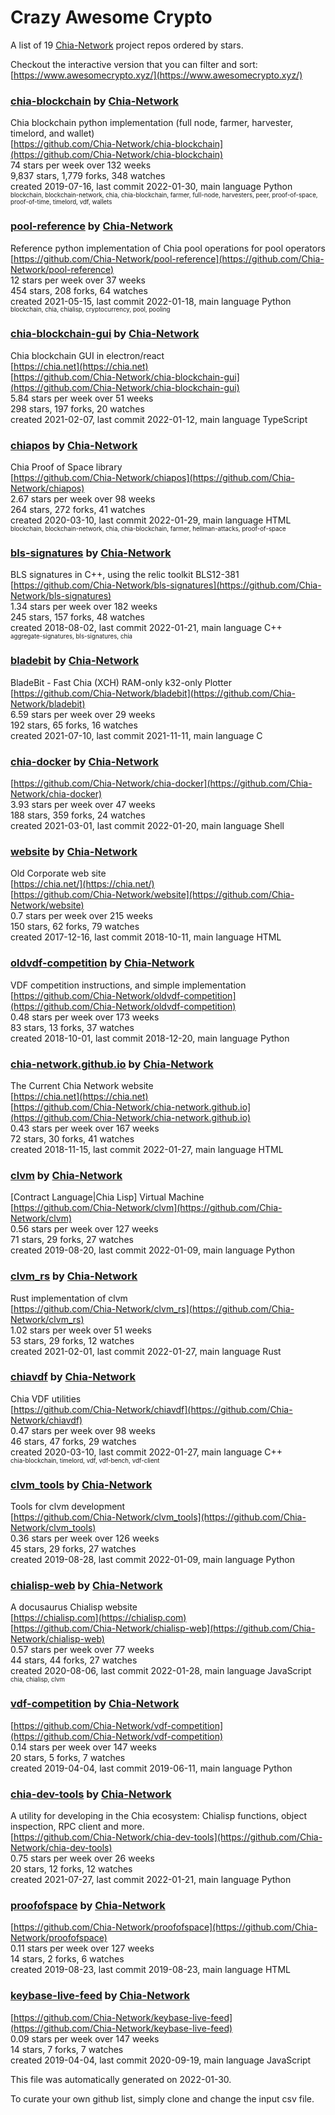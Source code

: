 # Crazy Awesome Crypto
A list of 19 [Chia-Network](https://github.com/Chia-Network) project repos ordered by stars.  

Checkout the interactive version that you can filter and sort: 
[https://www.awesomecrypto.xyz/](https://www.awesomecrypto.xyz/)  


### [chia-blockchain](https://github.com/Chia-Network/chia-blockchain) by [Chia-Network](https://github.com/Chia-Network)  
Chia blockchain python implementation (full node, farmer, harvester, timelord, and wallet)  
[https://github.com/Chia-Network/chia-blockchain](https://github.com/Chia-Network/chia-blockchain)  
74 stars per week over 132 weeks  
9,837 stars, 1,779 forks, 348 watches  
created 2019-07-16, last commit 2022-01-30, main language Python  
<sub><sup>blockchain, blockchain-network, chia, chia-blockchain, farmer, full-node, harvesters, peer, proof-of-space, proof-of-time, timelord, vdf, wallets</sup></sub>


### [pool-reference](https://github.com/Chia-Network/pool-reference) by [Chia-Network](https://github.com/Chia-Network)  
Reference python implementation of Chia pool operations for pool operators  
[https://github.com/Chia-Network/pool-reference](https://github.com/Chia-Network/pool-reference)  
12 stars per week over 37 weeks  
454 stars, 208 forks, 64 watches  
created 2021-05-15, last commit 2022-01-18, main language Python  
<sub><sup>blockchain, chia, chialisp, cryptocurrency, pool, pooling</sup></sub>


### [chia-blockchain-gui](https://github.com/Chia-Network/chia-blockchain-gui) by [Chia-Network](https://github.com/Chia-Network)  
Chia blockchain GUI in electron/react  
[https://chia.net](https://chia.net)  
[https://github.com/Chia-Network/chia-blockchain-gui](https://github.com/Chia-Network/chia-blockchain-gui)  
5.84 stars per week over 51 weeks  
298 stars, 197 forks, 20 watches  
created 2021-02-07, last commit 2022-01-12, main language TypeScript  


### [chiapos](https://github.com/Chia-Network/chiapos) by [Chia-Network](https://github.com/Chia-Network)  
Chia Proof of Space library  
[https://github.com/Chia-Network/chiapos](https://github.com/Chia-Network/chiapos)  
2.67 stars per week over 98 weeks  
264 stars, 272 forks, 41 watches  
created 2020-03-10, last commit 2022-01-29, main language HTML  
<sub><sup>blockchain, blockchain-network, chia, chia-blockchain, farmer, hellman-attacks, proof-of-space</sup></sub>


### [bls-signatures](https://github.com/Chia-Network/bls-signatures) by [Chia-Network](https://github.com/Chia-Network)  
BLS signatures in C++, using the relic toolkit BLS12-381  
[https://github.com/Chia-Network/bls-signatures](https://github.com/Chia-Network/bls-signatures)  
1.34 stars per week over 182 weeks  
245 stars, 157 forks, 48 watches  
created 2018-08-02, last commit 2022-01-21, main language C++  
<sub><sup>aggregate-signatures, bls-signatures, chia</sup></sub>


### [bladebit](https://github.com/Chia-Network/bladebit) by [Chia-Network](https://github.com/Chia-Network)  
BladeBit - Fast Chia (XCH) RAM-only k32-only Plotter  
[https://github.com/Chia-Network/bladebit](https://github.com/Chia-Network/bladebit)  
6.59 stars per week over 29 weeks  
192 stars, 65 forks, 16 watches  
created 2021-07-10, last commit 2021-11-11, main language C  


### [chia-docker](https://github.com/Chia-Network/chia-docker) by [Chia-Network](https://github.com/Chia-Network)  
  
[https://github.com/Chia-Network/chia-docker](https://github.com/Chia-Network/chia-docker)  
3.93 stars per week over 47 weeks  
188 stars, 359 forks, 24 watches  
created 2021-03-01, last commit 2022-01-20, main language Shell  


### [website](https://github.com/Chia-Network/website) by [Chia-Network](https://github.com/Chia-Network)  
Old Corporate web site  
[https://chia.net/](https://chia.net/)  
[https://github.com/Chia-Network/website](https://github.com/Chia-Network/website)  
0.7 stars per week over 215 weeks  
150 stars, 62 forks, 79 watches  
created 2017-12-16, last commit 2018-10-11, main language HTML  


### [oldvdf-competition](https://github.com/Chia-Network/oldvdf-competition) by [Chia-Network](https://github.com/Chia-Network)  
VDF competition instructions, and simple implementation  
[https://github.com/Chia-Network/oldvdf-competition](https://github.com/Chia-Network/oldvdf-competition)  
0.48 stars per week over 173 weeks  
83 stars, 13 forks, 37 watches  
created 2018-10-01, last commit 2018-12-20, main language Python  


### [chia-network.github.io](https://github.com/Chia-Network/chia-network.github.io) by [Chia-Network](https://github.com/Chia-Network)  
The Current Chia Network website  
[https://chia.net](https://chia.net)  
[https://github.com/Chia-Network/chia-network.github.io](https://github.com/Chia-Network/chia-network.github.io)  
0.43 stars per week over 167 weeks  
72 stars, 30 forks, 41 watches  
created 2018-11-15, last commit 2022-01-27, main language HTML  


### [clvm](https://github.com/Chia-Network/clvm) by [Chia-Network](https://github.com/Chia-Network)  
[Contract Language|Chia Lisp] Virtual Machine  
[https://github.com/Chia-Network/clvm](https://github.com/Chia-Network/clvm)  
0.56 stars per week over 127 weeks  
71 stars, 29 forks, 27 watches  
created 2019-08-20, last commit 2022-01-09, main language Python  


### [clvm_rs](https://github.com/Chia-Network/clvm_rs) by [Chia-Network](https://github.com/Chia-Network)  
Rust implementation of clvm  
[https://github.com/Chia-Network/clvm_rs](https://github.com/Chia-Network/clvm_rs)  
1.02 stars per week over 51 weeks  
53 stars, 29 forks, 12 watches  
created 2021-02-01, last commit 2022-01-27, main language Rust  


### [chiavdf](https://github.com/Chia-Network/chiavdf) by [Chia-Network](https://github.com/Chia-Network)  
Chia VDF utilities  
[https://github.com/Chia-Network/chiavdf](https://github.com/Chia-Network/chiavdf)  
0.47 stars per week over 98 weeks  
46 stars, 47 forks, 29 watches  
created 2020-03-10, last commit 2022-01-27, main language C++  
<sub><sup>chia-blockchain, timelord, vdf, vdf-bench, vdf-client</sup></sub>


### [clvm_tools](https://github.com/Chia-Network/clvm_tools) by [Chia-Network](https://github.com/Chia-Network)  
Tools for clvm development  
[https://github.com/Chia-Network/clvm_tools](https://github.com/Chia-Network/clvm_tools)  
0.36 stars per week over 126 weeks  
45 stars, 29 forks, 27 watches  
created 2019-08-28, last commit 2022-01-09, main language Python  


### [chialisp-web](https://github.com/Chia-Network/chialisp-web) by [Chia-Network](https://github.com/Chia-Network)  
A docusaurus Chialisp website  
[https://chialisp.com](https://chialisp.com)  
[https://github.com/Chia-Network/chialisp-web](https://github.com/Chia-Network/chialisp-web)  
0.57 stars per week over 77 weeks  
44 stars, 44 forks, 27 watches  
created 2020-08-06, last commit 2022-01-28, main language JavaScript  
<sub><sup>chia, chialisp, clvm</sup></sub>


### [vdf-competition](https://github.com/Chia-Network/vdf-competition) by [Chia-Network](https://github.com/Chia-Network)  
  
[https://github.com/Chia-Network/vdf-competition](https://github.com/Chia-Network/vdf-competition)  
0.14 stars per week over 147 weeks  
20 stars, 5 forks, 7 watches  
created 2019-04-04, last commit 2019-06-11, main language Python  


### [chia-dev-tools](https://github.com/Chia-Network/chia-dev-tools) by [Chia-Network](https://github.com/Chia-Network)  
A utility for developing in the Chia ecosystem: Chialisp functions, object inspection, RPC client and more.  
[https://github.com/Chia-Network/chia-dev-tools](https://github.com/Chia-Network/chia-dev-tools)  
0.75 stars per week over 26 weeks  
20 stars, 12 forks, 12 watches  
created 2021-07-27, last commit 2022-01-21, main language Python  


### [proofofspace](https://github.com/Chia-Network/proofofspace) by [Chia-Network](https://github.com/Chia-Network)  
  
[https://github.com/Chia-Network/proofofspace](https://github.com/Chia-Network/proofofspace)  
0.11 stars per week over 127 weeks  
14 stars, 2 forks, 6 watches  
created 2019-08-23, last commit 2019-08-23, main language HTML  


### [keybase-live-feed](https://github.com/Chia-Network/keybase-live-feed) by [Chia-Network](https://github.com/Chia-Network)  
  
[https://github.com/Chia-Network/keybase-live-feed](https://github.com/Chia-Network/keybase-live-feed)  
0.09 stars per week over 147 weeks  
14 stars, 7 forks, 7 watches  
created 2019-04-04, last commit 2020-09-19, main language JavaScript  


This file was automatically generated on 2022-01-30.  

To curate your own github list, simply clone and change the input csv file.  